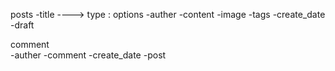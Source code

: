 

posts
   -title  ----> type : options
   -auther
   -content
   -image
   -tags
   -create_date
   -draft


comment  
    -auther
    -comment
    -create_date
    -post
